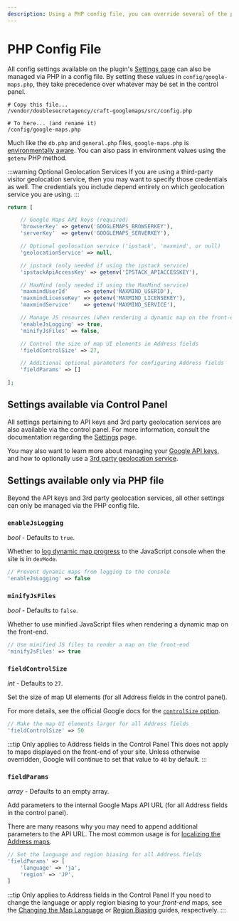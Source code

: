 ```yaml
---
description: Using a PHP config file, you can override several of the plugin's settings. Find out how to configure the plugin, even across different environments!
---
```


# PHP Config File

All config settings available on the plugin's [Settings page](/getting-started/settings/) can also be managed via PHP in a config file. By setting these values in `config/google-maps.php`, they take precedence over whatever may be set in the control panel.

```shell
# Copy this file...
/vendor/doublesecretagency/craft-googlemaps/src/config.php

# To here... (and rename it)
/config/google-maps.php
```

Much like the `db.php` and `general.php` files, `google-maps.php` is [environmentally aware](https://craftcms.com/docs/3.x/config/#multi-environment-configs). You can also pass in environment values using the `getenv` PHP method.

:::warning Optional Geolocation Services
If you are using a third-party visitor geolocation service, then you may want to specify those credentials as well. The credentials you include depend entirely on which geolocation service you are using.
:::

```php
return [

    // Google Maps API keys (required)
    'browserKey' => getenv('GOOGLEMAPS_BROWSERKEY'),
    'serverKey'  => getenv('GOOGLEMAPS_SERVERKEY'),

    // Optional geolocation service ('ipstack', 'maxmind', or null)
    'geolocationService' => null,

    // ipstack (only needed if using the ipstack service)
    'ipstackApiAccessKey' => getenv('IPSTACK_APIACCESSKEY'),

    // MaxMind (only needed if using the MaxMind service)
    'maxmindUserId'     => getenv('MAXMIND_USERID'),
    'maxmindLicenseKey' => getenv('MAXMIND_LICENSEKEY'),
    'maxmindService'    => getenv('MAXMIND_SERVICE'),

    // Manage JS resources (when rendering a dynamic map on the front-end)
    'enableJsLogging' => true,
    'minifyJsFiles' => false,

    // Control the size of map UI elements in Address fields
    'fieldControlSize' => 27,

    // Additional optional parameters for configuring Address fields
    'fieldParams' => []

];
```

## Settings available via Control Panel

All settings pertaining to API keys and 3rd party geolocation services are also available via the control panel. For more information, consult the documentation regarding the [Settings](/getting-started/settings/) page.

You may also want to learn more about managing your [Google API keys](/getting-started/api-keys/), and how to optionally use a [3rd party geolocation service](/geolocation/service-providers/).

## Settings available only via PHP file

Beyond the API keys and 3rd party geolocation services, all other settings can only be managed via the PHP config file.

### `enableJsLogging`

_bool_ - Defaults to `true`.

Whether to [log dynamic map progress](/dynamic-maps/troubleshooting/) to the JavaScript console when the site is in `devMode`.

```php
// Prevent dynamic maps from logging to the console
'enableJsLogging' => false
```

### `minifyJsFiles`

_bool_ - Defaults to `false`.

Whether to use minified JavaScript files when rendering a dynamic map on the front-end.

```php
// Use minified JS files to render a map on the front-end
'minifyJsFiles' => true
```

### `fieldControlSize`

_int_ - Defaults to `27`.

Set the size of map UI elements (for all Address fields in the control panel).

For more details, see the official Google docs for the [`controlSize` option](https://developers.google.com/maps/documentation/javascript/reference/map#MapOptions.controlSize).

```php
// Make the map UI elements larger for all Address fields
'fieldControlSize' => 50
```

:::tip Only applies to Address fields in the Control Panel
This does not apply to maps displayed on the front-end of your site. Unless otherwise overridden, Google will continue to set that value to `40` by default.
:::

### `fieldParams`

_array_ - Defaults to an empty array.

Add parameters to the internal Google Maps API URL (for all Address fields in the control panel).

There are many reasons why you may need to append additional parameters to the API URL. The most common usage is for [localizing the Address maps](https://developers.google.com/maps/documentation/javascript/localization).

```php
// Set the language and region biasing for all Address fields
'fieldParams' => [
    'language' => 'ja',
    'region' => 'JP',
]
```

:::tip Only applies to Address fields in the Control Panel
If you need to change the language or apply region biasing to your _front-end_ maps, see the [Changing the Map Language](/guides/changing-map-language/) or [Region Biasing](/guides/region-biasing/) guides, respectively.
:::
